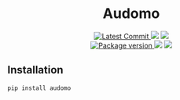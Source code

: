 <h1 align="center">
    <strong>Audomo</strong>
</h1>
<p align="center">
    <a href="https://github.com/hasansezertasan/audomo" target="_blank">
        <img src="https://img.shields.io/github/last-commit/hasansezertasan/audomo" alt="Latest Commit">
    </a>
        <img src="https://img.shields.io/github/workflow/status/hasansezertasan/audomo/Test">
        <img src="https://img.shields.io/codecov/c/github/hasansezertasan/audomo">
    <br />
    <a href="https://pypi.org/project/audomo" target="_blank">
        <img src="https://img.shields.io/pypi/v/audomo" alt="Package version">
    </a>
    <img src="https://img.shields.io/pypi/pyversions/audomo">
    <img src="https://img.shields.io/github/license/hasansezertasan/audomo">
</p>

## Installation

``` bash
pip install audomo
```
